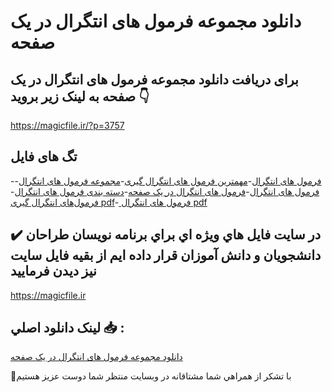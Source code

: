 # دانلود مجموعه فرمول های انتگرال‌ در یک صفحه

## برای دریافت دانلود مجموعه فرمول های انتگرال‌ در یک صفحه به لینک زیر بروید 👇

https://magicfile.ir/?p=3757

## تگ های فایل

-[فرمول های انتگرال‌](https://magicfile.ir/product/%d9%85%d8%ac%d9%85%d9%88%d8%b9%d9%87-%d9%81%d8%b1%d9%85%d9%88%d9%84-%d9%87%d8%a7%db%8c%d8%a7%d9%86%d8%aa%da%af%d8%b1%d8%a7%d9%84-%d8%af%d8%b1-%db%8c%da%a9-%d8%b5%d9%81%d8%ad%d9%87/)-[مهمترین فرمول های انتگرال گیری](https://magicfile.ir/product/%d9%85%d8%ac%d9%85%d9%88%d8%b9%d9%87-%d9%81%d8%b1%d9%85%d9%88%d9%84-%d9%87%d8%a7%db%8c%d8%a7%d9%86%d8%aa%da%af%d8%b1%d8%a7%d9%84-%d8%af%d8%b1-%db%8c%da%a9-%d8%b5%d9%81%d8%ad%d9%87/)-[مجموعه فرمول های انتگرال](https://magicfile.ir/product/%d9%85%d8%ac%d9%85%d9%88%d8%b9%d9%87-%d9%81%d8%b1%d9%85%d9%88%d9%84-%d9%87%d8%a7%db%8c%d8%a7%d9%86%d8%aa%da%af%d8%b1%d8%a7%d9%84-%d8%af%d8%b1-%db%8c%da%a9-%d8%b5%d9%81%d8%ad%d9%87/)-[فرمول های انتگرال](https://magicfile.ir/product/%d9%85%d8%ac%d9%85%d9%88%d8%b9%d9%87-%d9%81%d8%b1%d9%85%d9%88%d9%84-%d9%87%d8%a7%db%8c%d8%a7%d9%86%d8%aa%da%af%d8%b1%d8%a7%d9%84-%d8%af%d8%b1-%db%8c%da%a9-%d8%b5%d9%81%d8%ad%d9%87/)-[فرمول های انتگرال در یک صفحه](https://magicfile.ir/product/%d9%85%d8%ac%d9%85%d9%88%d8%b9%d9%87-%d9%81%d8%b1%d9%85%d9%88%d9%84-%d9%87%d8%a7%db%8c%d8%a7%d9%86%d8%aa%da%af%d8%b1%d8%a7%d9%84-%d8%af%d8%b1-%db%8c%da%a9-%d8%b5%d9%81%d8%ad%d9%87/)-[دسته بندی فرمول های انتگرال](https://magicfile.ir/product/%d9%85%d8%ac%d9%85%d9%88%d8%b9%d9%87-%d9%81%d8%b1%d9%85%d9%88%d9%84-%d9%87%d8%a7%db%8c%d8%a7%d9%86%d8%aa%da%af%d8%b1%d8%a7%d9%84-%d8%af%d8%b1-%db%8c%da%a9-%d8%b5%d9%81%d8%ad%d9%87/)-[فرمول‌های انتگرال گیری pdf](https://magicfile.ir/product/%d9%85%d8%ac%d9%85%d9%88%d8%b9%d9%87-%d9%81%d8%b1%d9%85%d9%88%d9%84-%d9%87%d8%a7%db%8c%d8%a7%d9%86%d8%aa%da%af%d8%b1%d8%a7%d9%84-%d8%af%d8%b1-%db%8c%da%a9-%d8%b5%d9%81%d8%ad%d9%87/)-[ فرمول های انتگرال pdf](https://magicfile.ir/product/%d9%85%d8%ac%d9%85%d9%88%d8%b9%d9%87-%d9%81%d8%b1%d9%85%d9%88%d9%84-%d9%87%d8%a7%db%8c%d8%a7%d9%86%d8%aa%da%af%d8%b1%d8%a7%d9%84-%d8%af%d8%b1-%db%8c%da%a9-%d8%b5%d9%81%d8%ad%d9%87/)

## ✔️ در سايت فايل هاي ويژه اي براي برنامه نويسان طراحان دانشجويان و دانش آموزان قرار داده ايم از بقيه فايل سايت نيز ديدن فرماييد

https://magicfile.ir


## لينک دانلود اصلي 📥 :

[دانلود مجموعه فرمول های انتگرال‌ در یک صفحه](https://magicfile.ir/product/%d9%85%d8%ac%d9%85%d9%88%d8%b9%d9%87-%d9%81%d8%b1%d9%85%d9%88%d9%84-%d9%87%d8%a7%db%8c%d8%a7%d9%86%d8%aa%da%af%d8%b1%d8%a7%d9%84-%d8%af%d8%b1-%db%8c%da%a9-%d8%b5%d9%81%d8%ad%d9%87/) 


🙏با تشکر از همراهي شما مشتاقانه در وبسایت منتظر شما دوست عزیز هستیم

